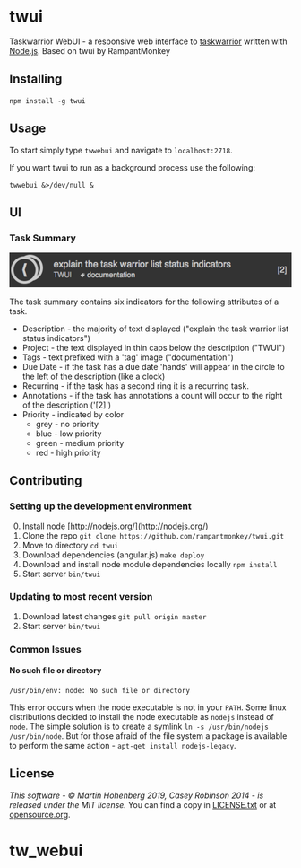 # twui

Taskwarrior WebUI - a responsive web interface to [taskwarrior](http://taskwarrior.org/) written with [Node.js](http://nodejs.org/).
Based on twui by RampantMonkey

## Installing

    npm install -g twui

## Usage

To start simply type `twwebui` and navigate to `localhost:2718`.

If you want twui to run as a background process use the following:

    twwebui &>/dev/null &

## UI

### Task Summary
![task summary ui](doc/images/task-summary-overview.png)

The task summary contains six indicators for the following attributes of a task.

- Description - the majority of text displayed ("explain the task warrior list status indicators")
- Project - the text displayed in thin caps below the description ("TWUI")
- Tags - text prefixed with a 'tag' image ("documentation")
- Due Date - if the task has a due date 'hands' will appear in the circle to the left of the description (like a clock)
- Recurring - if the task has a second ring it is a recurring task.
- Annotations - if the task has annotations a count will occur to the right of the description ('[2]')
- Priority - indicated by color
    + grey - no priority
    + blue - low priority
    + green - medium priority
    + red - high priority

## Contributing

### Setting up the development environment

0. Install node [http://nodejs.org/](http://nodejs.org/)
1. Clone the repo `git clone https://github.com/rampantmonkey/twui.git`
2. Move to directory `cd twui`
3. Download dependencies (angular.js) `make deploy`
4. Download and install node module dependencies locally `npm install`
5. Start server `bin/twui`

### Updating to most recent version

1. Download latest changes `git pull origin master`
2. Start server `bin/twui`

### Common Issues

#### No such file or directory

    /usr/bin/env: node: No such file or directory

This error occurs when the node executable is not in your `PATH`.
Some linux distributions decided to install the node executable as `nodejs` instead of `node`.
The simple solution is to create a symlink `ln -s /usr/bin/nodejs  /usr/bin/node`.
But for those afraid of the file system a package is available to perform the same action - `apt-get install nodejs-legacy`.

## License
_This software - &copy; Martin Hohenberg 2019, Casey Robinson 2014 - is released under the MIT license._
You can find a copy in [LICENSE.txt](LICENSE.txt) or at [opensource.org](http://opensource.org/licenses/MIT).
# tw_webui
